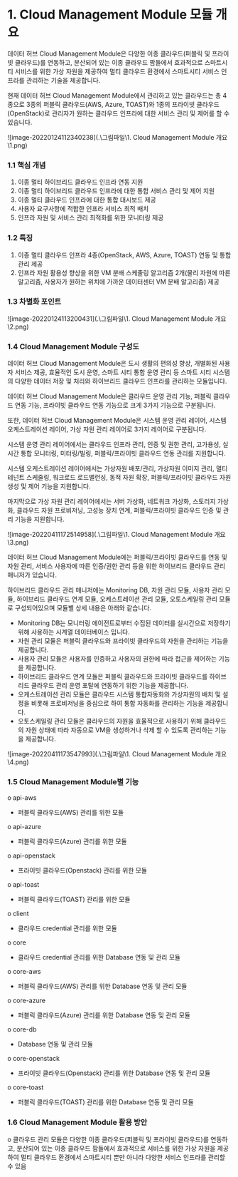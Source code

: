 # 1. Cloud Management Module 모듈 개요

데이터 허브 Cloud Management Module은 다양한 이종 클라우드(퍼블릭 및 프라이빗 클라우드)를 연동하고, 분산되어 있는 이종 클라우드 팜들에서 효과적으로 스마트시티 서비스를 위한 가상 자원을 제공하여 멀티 클라우드 환경에서 스마트시티 서비스 인프라를 관리하는 기술을 제공합니다.

현재 데이터 허브 Cloud Management Module에서 관리하고 있는 클라우드는 총 4종으로 3종의 퍼블릭 클라우드(AWS, Azure, TOAST)와 1종의 프라이빗 클라우드(OpenStack)로 관리자가 원하는 클라우드 인프라에 대한 서비스 관리 및 제어를 할 수 있습니다.

![image-20220124112340238](.\그림파일\1. Cloud Management Module 개요\1.png)



### 1.1 핵심 개념

1. 이종 멀티 하이브리드 클라우드 인프라 연동 지원
1. 이종 멀티 하이브리드 클라우드 인프라에 대한 통합 서비스 관리 및 제어 지원
3. 이종 멀티 클라우드 인프라에 대한 통합 대시보드 제공
4. 사용자 요구사항에 적합한 인프라 서비스 최적 배치
5. 인프라 자원 및 서비스 관리 최적화를 위한 모니터링 제공



### 1.2 특징

1. 이종 멀티 클라우드 인프라 4종(OpenStack, AWS, Azure, TOAST) 연동 및 통합 관리 제공
2. 인프라 자원 활용성 향상을 위한 VM 분배 스케줄링 알고리즘 2개(물리 자원에 따른 알고리즘, 사용자가 원하는 위치에 가까운 데이터센터 VM 분배 알고리즘) 제공



### 1.3 차별화 포인트

![image-20220124113200431](.\그림파일\1. Cloud Management Module 개요\2.png)



### 1.4 Cloud Management Module 구성도

데이터 허브 Cloud Management Module은 도시 생활의 편의성 향상, 개별화된 사용자 서비스 제공, 효율적인 도시 운영, 스마트 시티 통합 운영 관리 등 스마트 시티 시스템의 다양한 데이터 저장 및 처리와 하이브리드 클라우드 인프라를 관리하는 모듈입니다.

데이터 허브 Cloud Management Module은 클라우드 운영 관리 기능, 퍼블릭 클라우드 연동 기능, 프라이빗 클라우드 연동 기능으로 크게 3가지 기능으로 구분됩니다.

또한, 데이터 허브 Cloud Management Module은 시스템 운영 관리 레이어, 시스템 오케스트레이션 레이어, 가상 자원 관리 레이어로 3가지 레이어로 구분됩니다. 

시스템 운영 관리 레이어에서는 클라우드 인프라 관리, 인증 및 권한 관리, 고가용성, 실시간 통합 모니터링, 미터링/빌링, 퍼블릭/프라이빗 클라우드 연동 관리를 지원합니다.

시스템 오케스트레이션 레이어에서는 가상자원 배포/관리, 가상자원 이미지 관리, 멀티 테넌트 스케줄링, 워크로드 로드밸런싱, 동적 자원 확장, 퍼블릭/프라이빗 클라우드 자원 생성 및 제어 기능을 지원합니다.

마지막으로 가상 자원 관리 레이어에서는 서버 가상화, 네트워크 가상화, 스토리지 가상화, 클라우드 자원 프로비저닝, 고성능 장치 연계, 퍼블릭/프라이빗 클라우드 인증 및 관리 기능을 지원합니다.

![image-20220411172514958](.\그림파일\1. Cloud Management Module 개요\3.png)



데이터 허브 Cloud Management Module에는 퍼블릭/프라이빗 클라우드를 연동 및 자원 관리, 서비스 사용자에 따른 인증/권한 관리 등을 위한 하이브리드 클라우드 관리 매니저가 있습니다.

하이브리드 클라우드 관리 매니저에는 Monitoring DB, 자원 관리 모듈, 사용자 관리 모듈, 하이브리드 클라우드 연계 모듈, 오케스트레이션 관리 모듈, 오토스케일링 관리 모듈로 구성되어있으며 모듈별 상세 내용은 아래와 같습니다.

- Monitoring DB는 모니터링 에이전트로부터 수집된 데이터를 실시간으로 저장하기 위해 사용하는 시계열 데이터베이스 입니다.
- 자원 관리 모듈은 퍼블릭 클라우드와 프라이빗 클라우드의 자원을 관리하는 기능을 제공합니다.
- 사용자 관리 모듈은 사용자를 인증하고 사용자의 권한에 따라 접근을 제어하는 기능을 제공합니다.
- 하이브리드 클라우드 연계 모듈은 퍼블릭 클라우드와 프라이빗 클라우드를 하이브리드 클라우드 관리 운영 포탈에 연동하기 위한 기능을 제공합니다.
- 오케스트레이션 관리 모듈은 클라우드 시스템 통합자동화와 가상자원의 배치 및 설정을 비롯해 프로비저닝을 중심으로 하여 통합 자동화를 관리하는 기능을 제공합니다.
- 오토스케일링 관리 모듈은 클라우드의 자원을 효율적으로 사용하기 위해 클라우드의 자원 상태에 따라 자동으로 VM을 생성하거나 삭제 할 수 있도록 관리하는 기능을 제공합니다.

![image-20220411173547993](.\그림파일\1. Cloud Management Module 개요\4.png)



### 1.5 Cloud Management Module별 기능

o api-aws

- 퍼블릭 클라우드(AWS) 관리를 위한 모듈

o api-azure

- 퍼블릭 클라우드(Azure) 관리를 위한 모듈

o api-openstack

- 프라이빗 클라우드(Openstack) 관리를 위한 모듈

o api-toast

- 퍼블릭 클라우드(TOAST) 관리를 위한 모듈

o client

- 클라우드 credential 관리를 위한 모듈

o core

- 클라우드 credential 관리를 위한 Database 연동 및 관리 모듈

o core-aws

- 퍼블릭 클라우드(AWS) 관리를 위한 Database 연동 및 관리 모듈

o core-azure

- 퍼블릭 클라우드(Azure) 관리를 위한 Database 연동 및 관리 모듈

o core-db

- Database 연동 및 관리 모듈

o core-openstack

- 프라이빗 클라우드(Openstack) 관리를 위한 Database 연동 및 관리 모듈

o core-toast

- 퍼블릭 클라우드(TOAST) 관리를 위한 Database 연동 및 관리 모듈



### 1.6 Cloud Management Module 활용 방안

o 클라우드 관리 모듈은 다양한 이종 클라우드(퍼블릭 및 프라이빗 클라우드)를 연동하고, 분산되어 있는 이종 클라우드 팜들에서 효과적으로 서비스를 위한 가상 자원을 제공하여 멀티 클라우드 환경에서 스마트시티 뿐만 아니라 다양한 서비스 인프라를 관리할 수 있음